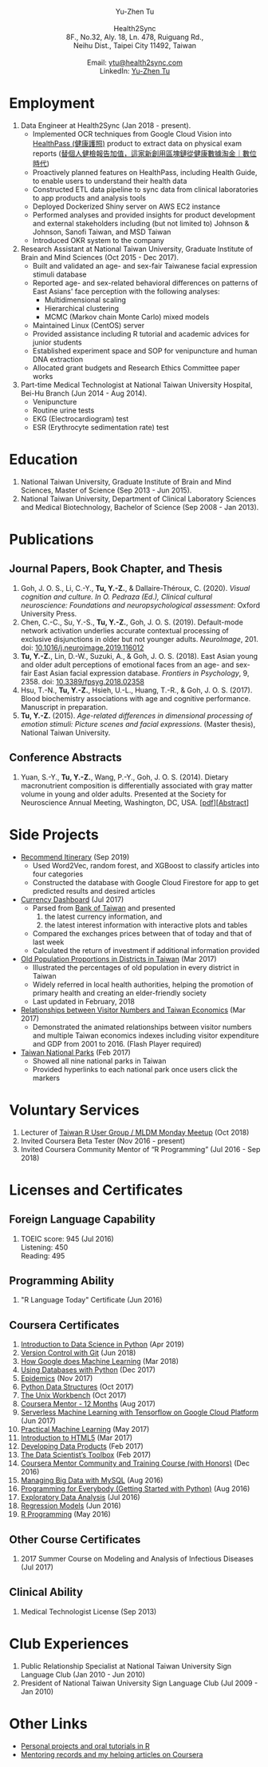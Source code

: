 <p style="text-align: center;">
Yu-Zhen Tu<br><br>
Health2Sync<br>
8F., No.32, Aly. 18, Ln. 478, Ruiguang Rd.,<br>
Neihu Dist., Taipei City 11492,
Taiwan<br><br>
Email: <a href="mailto:ytu@health2sync.com">ytu@health2sync.com</a><br>
LinkedIn: <a href="https://www.linkedin.com/in/yu-zhen-tu-251805135/">Yu-Zhen Tu</a><br>
</p>

# Employment

1. Data Engineer at Health2Sync (Jan 2018 - present).
	* Implemented OCR techniques from Google Cloud Vision into [HealthPass (健康護照)](https://www.healthpass.cc) product to extract data on physical exam reports ([替個人健檢報告加值，這家新創用區塊鏈從健康數據淘金｜數位時代](https://www.bnext.com.tw/article/52543/health2sync-ctbc-bank-and-bitmark-launch-world-frst-diabetes-data-trust))
	* Proactively planned features on HealthPass, including Health Guide, to enable users to understand their health data
	* Constructed ETL data pipeline to sync data from clinical laboratories to app products and analysis tools
	* Deployed Dockerized Shiny server on AWS EC2 instance
	* Performed analyses and provided insights for product development and external stakeholders including (but not limited to) Johnson & Johnson, Sanofi Taiwan, and MSD Taiwan
	* Introduced OKR system to the company
2. Research Assistant at National Taiwan University, Graduate Institute of Brain and Mind Sciences (Oct 2015 - Dec 2017).
	* Built and validated an age- and sex-fair Taiwanese facial expression stimuli database
	* Reported age- and sex-related behavioral differences on patterns of East Asians' face perception with the following analyses:
		* Multidimensional scaling
		* Hierarchical clustering
		* MCMC (Markov chain Monte Carlo) mixed models
	* Maintained Linux (CentOS) server
	* Provided assistance including R tutorial and academic advices for junior students
	* Established experiment space and SOP for venipuncture and human DNA extraction
	* Allocated grant budgets and Research Ethics Committee paper works
3. Part-time Medical Technologist at National Taiwan University Hospital, Bei-Hu Branch (Jun 2014 - Aug 2014).
	* Venipuncture
	* Routine urine tests
	* EKG (Electrocardiogram) test
	* ESR (Erythrocyte sedimentation rate) test

# Education

1. National Taiwan University, Graduate Institute of Brain and Mind Sciences, Master of Science (Sep 2013 - Jun 2015).
2. National Taiwan University, Department of Clinical Laboratory Sciences and Medical Biotechnology, Bachelor of Science (Sep 2008 - Jan 2013).

# Publications

## Journal Papers, Book Chapter, and Thesis

1. Goh, J. O. S., Li, C.-Y., **Tu, Y.-Z.**, & Dallaire-Théroux, C. (2020). *Visual cognition and culture. In O. Pedraza (Ed.), Clinical cultural neuroscience: Foundations and neuropsychological assessment*: Oxford University Press.
2. Chen, C.-C., Su, Y.-S., **Tu, Y.-Z.**, Goh, J. O. S. (2019). Default-mode network activation underlies accurate contextual processing of exclusive disjunctions in older but not younger adults. *NeuroImage*, 201. doi: [10.1016/j.neuroimage.2019.116012](https://doi.org/10.1016/j.neuroimage.2019.116012)
3. **Tu, Y.-Z.**, Lin, D.-W., Suzuki, A., & Goh, J. O. S. (2018). East Asian young and older adult perceptions of emotional faces from an age- and sex-fair East Asian facial expression database. *Frontiers in Psychology*, 9, 2358. doi: [10.3389/fpsyg.2018.02358](https://doi.org/10.3389/fpsyg.2018.02358)
4. Hsu, T.-N., **Tu, Y.-Z.**, Hsieh, U.-L., Huang, T.-R., & Goh, J. O. S. (2017). Blood biochemistry associations with age and cognitive performance. Manuscript in preparation.
5. **Tu, Y.-Z.** (2015). *Age-related differences in dimensional processing of emotion stimuli: Picture scenes and facial expressions*. (Master thesis), National Taiwan University.

## Conference Abstracts

1. Yuan, S.-Y., **Tu, Y.-Z.**, Wang, P.-Y., Goh, J. O. S. (2014). Dietary macronutrient composition is differentially associated with gray matter volume in young and older adults. Presented at the Society for Neuroscience Annual Meeting, Washington, DC, USA. [[pdf](https://drive.google.com/file/d/0BzjcVTDEKxiva0JXTDJlcEplU0U/view)][[Abstract](http://www.abstractsonline.com/Plan/ViewAbstract.aspx?sKey=ff62ca82-9063-4f1e-a580-31bf3688349a&cKey=f094b7b4-a3e8-4d0c-9505-192458dcace4&mKey=54c85d94-6d69-4b09-afaa-502c0e680ca7)]

# Side Projects

* [Recommend Itinerary](https://github.com/corytu/recommend-itinerary) (Sep 2019)
	* Used Word2Vec, random forest, and XGBoost to classify articles into four categories
	* Constructed the database with Google Cloud Firestore for app to get predicted results and desired articles
* [Currency Dashboard](https://github.com/corytu/currency-dashboard) (Jul 2017)
	* Parsed from [Bank of Taiwan](http://www.bot.com.tw/Pages/default.aspx) and presented
		1. the latest currency information, and
		2. the latest interest information with interactive plots and tables
	* Compared the exchanges prices between that of today and that of last week
	* Calculated the return of investment if additional information provided
* [Old Population Proportions in Districts in Taiwan](https://github.com/corytu/old-population-proportions) (Mar 2017)
	* Illustrated the percentages of old population in every district in Taiwan
	* Widely referred in local health authorities, helping the promotion of primary health and creating an elder-friendly society
	* Last updated in February, 2018
* [Relationships between Visitor Numbers and Taiwan Economics](https://corytu.github.io/r-language-presentations/docs/Relationships_between_Visitor_Numbers_and_Taiwan_Economics.html) (Mar 2017)
	* Demonstrated the animated relationships between visitor numbers and multiple Taiwan economics indexes including visitor expenditure and GDP from 2001 to 2016. (Flash Player required)
* [Taiwan National Parks](https://corytu.github.io/r-language-presentations/docs/Taiwan_National_Parks.html) (Feb 2017)
	* Showed all nine national parks in Taiwan
	* Provided hyperlinks to each national park once users click the markers

# Voluntary Services

1. Lecturer of [Taiwan R User Group / MLDM Monday Meetup](https://www.meetup.com/Taiwan-R/events/254369159/) (Oct 2018)
2. Invited Coursera Beta Tester (Nov 2016 - present)
3. Invited Coursera Community Mentor of “R Programming” (Jul 2016 - Sep 2018)

# Licenses and Certificates

## Foreign Language Capability

1. TOEIC score: 945 (Jul 2016)<br>Listening: 450<br>Reading: 495

## Programming Ability

1. "R Language Today" Certificate (Jun 2016)

## Coursera Certificates

1. [Introduction to Data Science in Python](https://www.coursera.org/account/accomplishments/verify/TJ84YLNAJ79U) (Apr 2019)
2. [Version Control with Git](https://www.coursera.org/account/accomplishments/verify/Y8UGNWPTBHJT) (Jun 2018)
3. [How Google does Machine Learning](https://www.coursera.org/account/accomplishments/verify/5GD6TPUMJGJD) (Mar 2018)
4. [Using Databases with Python](https://www.coursera.org/account/accomplishments/verify/ZG9RXUMTXQX3) (Dec 2017)
5. [Epidemics](https://www.coursera.org/account/accomplishments/verify/YUAGTNFWDCJH) (Nov 2017)
6. [Python Data Structures](https://www.coursera.org/account/accomplishments/verify/Z59HEA7SXS8U) (Oct 2017)
7. [The Unix Workbench](https://www.coursera.org/account/accomplishments/verify/LG7LMWK6NAJ8) (Oct 2017)
8. [Coursera Mentor - 12 Months](https://t.cred.ly/gz31zFS7j2IFzJEEqqlBSw,,$$$nqwzpIVCNjcPh6tWOnty93ZiVXKrxmUsdr5GtUNnSLH5Ils3qEZCxqOlCKET4T5LnsxrFYlHCGzGpezvrPde8Rv2sgPPcsInhHTiIKAj0tA,?r=https%3A%2F%2Fcredly.com%2Fcredit%2F14109744&t=1503029976&c=sl) (Aug 2017)
9. [Serverless Machine Learning with Tensorflow on Google Cloud Platform](https://www.coursera.org/account/accomplishments/verify/Y45P87VDUFED) (Jun 2017)
10. [Practical Machine Learning](https://www.coursera.org/account/accomplishments/verify/XJAP6K7XKSHA) (May 2017)
11. [Introduction to HTML5](https://www.coursera.org/account/accomplishments/verify/GE8XTE3JLN3G) (Mar 2017)
12. [Developing Data Products](https://www.coursera.org/account/accomplishments/verify/MA6RW2C5BNMC) (Feb 2017)
13. [The Data Scientist’s Toolbox](https://www.coursera.org/account/accomplishments/verify/93U7MS6GC9P2) (Feb 2017)
14. [Coursera Mentor Community and Training Course (with Honors)](https://www.coursera.org/account/accomplishments/verify/GKLMT6S8VL8X) (Dec 2016)
15. [Managing Big Data with MySQL](https://www.coursera.org/account/accomplishments/verify/G5CEJWGTAWDF) (Aug 2016)
16. [Programming for Everybody (Getting Started with Python)](https://www.coursera.org/account/accomplishments/verify/UHSBKPNGLPWB) (Aug 2016)
17. [Exploratory Data Analysis](https://www.coursera.org/account/accomplishments/verify/J72GABTSGBKE) (Jul 2016)
18. [Regression Models](https://www.coursera.org/account/accomplishments/verify/R6ZBXXUX8M4T) (Jun 2016)
19. [R Programming](https://www.coursera.org/account/accomplishments/verify/V6VFG4MCCT7Y) (May 2016)

## Other Course Certificates

1. 2017 Summer Course on Modeling and Analysis of Infectious Diseases (Jul 2017)

## Clinical Ability

1. Medical Technologist License (Sep 2013)

# Club Experiences

1. Public Relationship Specialist at National Taiwan University Sign Language Club (Jan 2010 - Jun 2010)
2. President of National Taiwan University Sign Language Club (Jul 2009 - Jan 2010)

# Other Links

* [Personal projects and oral tutorials in R](https://corytu.github.io/r-language-presentations/)
* [Mentoring records and my helping articles on Coursera](https://corytu.github.io/coursera-r-mentoring/)
